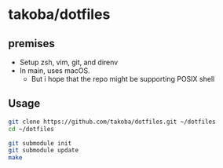 # takoba/dotfiles

## premises

- Setup zsh, vim, git, and direnv
- In main, uses macOS.
    - But i hope that the repo might be supporting POSIX shell

## Usage

```sh
git clone https://github.com/takoba/dotfiles.git ~/dotfiles
cd ~/dotfiles

git submodule init
git submodule update
make
```
